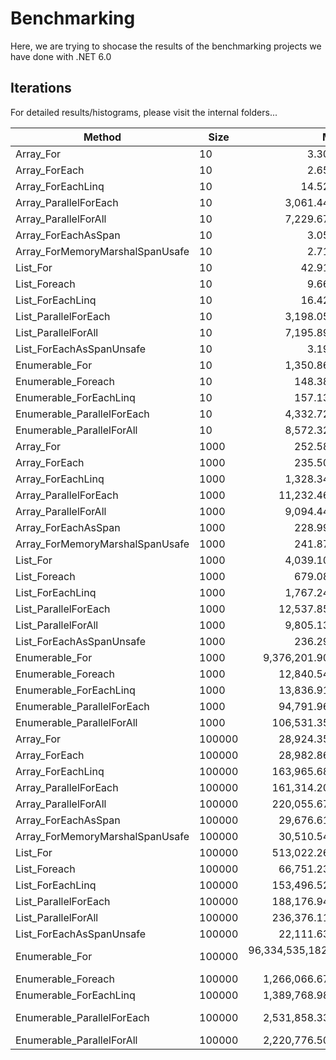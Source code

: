 # Benchmarking
Here, we are trying to shocase the results of the benchmarking projects we have done with .NET 6.0

## Iterations
For detailed results/histograms, please visit the internal folders...

| Method                          | Size   | Mean                  | Error                 | StdDev                | Median                | Allocated |
|-------------------------------- |------- |----------------------:|----------------------:|----------------------:|----------------------:|----------:|
| Array_For                       | 10     |              3.305 ns |             0.0904 ns |             0.1041 ns |              3.268 ns |         - |
| Array_ForEach                   | 10     |              2.659 ns |             0.0762 ns |             0.0964 ns |              2.648 ns |         - |
| Array_ForEachLinq               | 10     |             14.529 ns |             0.3067 ns |             0.4591 ns |             14.387 ns |         - |
| Array_ParallelForEach           | 10     |          3,061.447 ns |            60.7074 ns |           151.1824 ns |          3,006.808 ns |    2233 B |
| Array_ParallelForAll            | 10     |          7,229.673 ns |           115.8755 ns |           108.3900 ns |          7,238.739 ns |    4088 B |
| Array_ForEachAsSpan             | 10     |              3.050 ns |             0.0943 ns |             0.2750 ns |              2.971 ns |         - |
| Array_ForMemoryMarshalSpanUsafe | 10     |              2.717 ns |             0.0763 ns |             0.0750 ns |              2.717 ns |         - |
| List_For                        | 10     |             42.917 ns |             0.8863 ns |             1.1209 ns |             42.897 ns |         - |
| List_Foreach                    | 10     |              9.667 ns |             0.2024 ns |             0.1894 ns |              9.689 ns |         - |
| List_ForEachLinq                | 10     |             16.423 ns |             0.3429 ns |             0.4211 ns |             16.397 ns |         - |
| List_ParallelForEach            | 10     |          3,198.051 ns |            62.6695 ns |            95.7029 ns |          3,175.838 ns |    2248 B |
| List_ParallelForAll             | 10     |          7,195.895 ns |           110.5638 ns |           103.4214 ns |          7,151.733 ns |    4088 B |
| List_ForEachAsSpanUnsafe        | 10     |              3.192 ns |             0.0876 ns |             0.1311 ns |              3.171 ns |         - |
| Enumerable_For                  | 10     |          1,350.864 ns |            25.8946 ns |            47.3497 ns |          1,342.399 ns |         - |
| Enumerable_Foreach              | 10     |            148.384 ns |             2.9133 ns |             3.2381 ns |            148.482 ns |      48 B |
| Enumerable_ForEachLinq          | 10     |            157.138 ns |             3.1719 ns |             8.5753 ns |            153.782 ns |      48 B |
| Enumerable_ParallelForEach      | 10     |          4,332.722 ns |            85.1749 ns |           179.6628 ns |          4,326.372 ns |   13272 B |
| Enumerable_ParallelForAll       | 10     |          8,572.327 ns |           163.7715 ns |           194.9583 ns |          8,515.767 ns |    8944 B |
| Array_For                       | 1000   |            252.581 ns |             5.0254 ns |             6.3555 ns |            251.446 ns |         - |
| Array_ForEach                   | 1000   |            235.504 ns |             4.6829 ns |             9.4598 ns |            233.964 ns |         - |
| Array_ForEachLinq               | 1000   |          1,328.343 ns |            41.7186 ns |           117.6680 ns |          1,275.596 ns |         - |
| Array_ParallelForEach           | 1000   |         11,232.466 ns |           133.6022 ns |           124.9716 ns |         11,259.811 ns |    3008 B |
| Array_ParallelForAll            | 1000   |          9,094.441 ns |           154.8922 ns |           137.3079 ns |          9,118.927 ns |    4088 B |
| Array_ForEachAsSpan             | 1000   |            228.994 ns |             4.0487 ns |             3.7871 ns |            227.215 ns |         - |
| Array_ForMemoryMarshalSpanUsafe | 1000   |            241.874 ns |             4.8587 ns |             9.9250 ns |            240.131 ns |         - |
| List_For                        | 1000   |          4,039.103 ns |            80.7694 ns |           204.1145 ns |          4,003.878 ns |         - |
| List_Foreach                    | 1000   |            679.089 ns |            24.1048 ns |            71.0737 ns |            661.272 ns |         - |
| List_ForEachLinq                | 1000   |          1,767.243 ns |            53.0574 ns |           156.4410 ns |          1,732.949 ns |         - |
| List_ParallelForEach            | 1000   |         12,537.859 ns |           204.1425 ns |           190.9550 ns |         12,604.243 ns |    3062 B |
| List_ParallelForAll             | 1000   |          9,805.137 ns |           165.2939 ns |           154.6160 ns |          9,794.130 ns |    4088 B |
| List_ForEachAsSpanUnsafe        | 1000   |            236.292 ns |             4.6044 ns |             8.7603 ns |            234.251 ns |         - |
| Enumerable_For                  | 1000   |      9,376,201.906 ns |       185,923.9682 ns |       375,575.5852 ns |      9,304,848.438 ns |       8 B |
| Enumerable_Foreach              | 1000   |         12,840.549 ns |           249.3168 ns |           634.5909 ns |         12,638.539 ns |      48 B |
| Enumerable_ForEachLinq          | 1000   |         13,836.919 ns |           274.0778 ns |           578.1232 ns |         13,637.368 ns |      48 B |
| Enumerable_ParallelForEach      | 1000   |         94,791.969 ns |         2,102.9212 ns |         6,200.5106 ns |         94,780.597 ns |   36805 B |
| Enumerable_ParallelForAll       | 1000   |        106,531.350 ns |         2,124.9327 ns |         4,435.5259 ns |        105,854.639 ns |    8990 B |
| Array_For                       | 100000 |         28,924.359 ns |         1,442.3246 ns |         4,252.7266 ns |         30,539.943 ns |         - |
| Array_ForEach                   | 100000 |         28,982.862 ns |           612.2109 ns |         1,805.1178 ns |         28,644.241 ns |         - |
| Array_ForEachLinq               | 100000 |        163,965.682 ns |         3,235.5524 ns |         8,176.6539 ns |        162,850.183 ns |         - |
| Array_ParallelForEach           | 100000 |        161,314.208 ns |         3,888.4214 ns |        11,342.7077 ns |        161,545.935 ns |    2965 B |
| Array_ParallelForAll            | 100000 |        220,055.671 ns |         4,083.5432 ns |         4,369.3455 ns |        220,326.550 ns |    4127 B |
| Array_ForEachAsSpan             | 100000 |         29,676.614 ns |           643.1837 ns |         1,876.1969 ns |         29,323.129 ns |         - |
| Array_ForMemoryMarshalSpanUsafe | 100000 |         30,510.544 ns |           609.0184 ns |         1,323.9559 ns |         30,643.756 ns |         - |
| List_For                        | 100000 |        513,022.265 ns |        10,726.5252 ns |        31,627.4016 ns |        511,271.045 ns |       1 B |
| List_Foreach                    | 100000 |         66,751.237 ns |         3,782.3101 ns |        10,791.1436 ns |         62,065.790 ns |         - |
| List_ForEachLinq                | 100000 |        153,496.522 ns |         2,774.8259 ns |         2,849.5419 ns |        152,483.398 ns |         - |
| List_ParallelForEach            | 100000 |        188,176.940 ns |         3,751.7073 ns |        10,395.9632 ns |        184,625.769 ns |    3063 B |
| List_ParallelForAll             | 100000 |        236,376.111 ns |         5,898.9636 ns |        17,300.6391 ns |        230,900.439 ns |    4095 B |
| List_ForEachAsSpanUnsafe        | 100000 |         22,111.632 ns |           176.6654 ns |           165.2529 ns |         22,095.584 ns |         - |
| Enumerable_For                  | 100000 | 96,334,535,182.812 ns | 1,779,235,487.1824 ns | 4,123,648,793.9520 ns | 94,959,102,700.000 ns |     912 B |
| Enumerable_Foreach              | 100000 |      1,266,066.674 ns |        16,303.7374 ns |        22,855.5629 ns |      1,263,549.414 ns |      49 B |
| Enumerable_ForEachLinq          | 100000 |      1,389,768.983 ns |        26,753.7074 ns |        36,620.7767 ns |      1,380,484.570 ns |      50 B |
| Enumerable_ParallelForEach      | 100000 |      2,531,858.331 ns |        50,412.8259 ns |       100,679.8606 ns |      2,521,822.266 ns |  134595 B |
| Enumerable_ParallelForAll       | 100000 |      2,220,776.507 ns |        41,422.0419 ns |        36,719.5612 ns |      2,218,110.547 ns |    9007 B |

